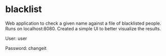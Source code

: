 # blacklist

Web application to check a given name against a file of blacklisted people. Runs on localhost:8080. Created a simple UI to better visualize the results.

User: user

Password: changeit
